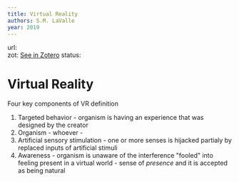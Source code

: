 ```yaml
---
title: Virtual Reality
authors: S.M. LaValle
year: 2019
---
```

url:  
zot: [See in Zotero](zotero://select/items/@lavalleVirtualReality2020)
status:
# Virtual Reality

Four key components of VR definition
1. Targeted behavior - organism is having an experience that was designed by the creator 
2. Organism - whoever - 
3. Artificial sensory stimulation - one or more senses is hijacked partialy by replaced inputs of artificial stimuli
4. Awareness - organism is unaware of the interference "fooled" into feeling present in a virtual world - sense of *presence* and it is accepted as being natural


